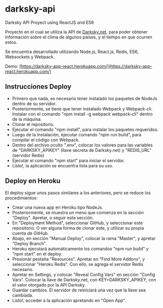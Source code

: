 # darksky-api
Darksky API Proyect using ReactJS and ES6

Proyecto en el cual se utiliza la API de [Darksky.net](https://darksky.net/dev), para poder obtener información sobre el clima de algunos países, y el tiempo en que ocurren estos.

Se encuentra desarrollado utilizando Node.js, React.js, Redis, ES6, Websockets y Webpack.

Demo: [https://darksky-app-react.herokuapp.com/](https://darksky-app-react.herokuapp.com/)

## Instrucciones Deploy

* Primero que nada, es necesario tener instalado los paquetes de NodeJs dentro de su servidor.
* Posteriormente, se tiene que tener instalado Webpack y Webpack-cli. Instalar con el comando "npm install -g webpack webpack-cli" dentro de la máquina.
* Clonar el repositorio.
* Ejecutar el comando "npm install", para instalar los paquetes requeridos.
* Luego de la instalación, ejecutar comando "npm run build", para compilar el código con Webpack.
* Dentro del archivo oculto ".env", colocar los valores para las variables de "DARKSKY_APIKEY" (llave secreta de Darksky.net) y "REDIS_URL" (servidor Redis)
* Ejecutar el comando "npm start" para iniciar el servidor.
* Listo!, la aplicación se encuentra lista para su uso.


## Deploy en Heroku

El deploy sigue unos pasos similares a los anteriores, pero se reduce los procedimientos:

* Crear una nueva app en Heroku tipo NodeJs.
* Posteriormente, se muestra un menú que comienza en la sección "Deploy". Apretar, o seguir esta sección.
* En "Deployment Method", seleccionar GitHub, y seleccionar este repositorio. O ver alguna forma de clonar este, y utilizar su propia cuenta de GitHub.
* Abajo, en sección "Manual Deploy", colocar la rama "Master", y apretar "Deploy Branch".
* Heroku ejecutará automáticamente los comandos "npm run build" y "npm start" en el deploy.
* Presionar pestaña "Resources". Apretar en "Find More Addons", y seleccionar "Heroku Redis". Con ello, se agrega el servidor Redis necesario.
* Apretar en Settings, y colocar "Reveal Config Vars" en sección "Config Vars". Colocar la llave de Darksky.net, con KEY=DARKSKY_APIKEY, con el valor otorgado por la API Darksky.
* Guardar cambios. El servidor de reiniciará una vez que la llave sea cambiada.
* Listo!, acceder a la aplicación apretando en "Open App".
